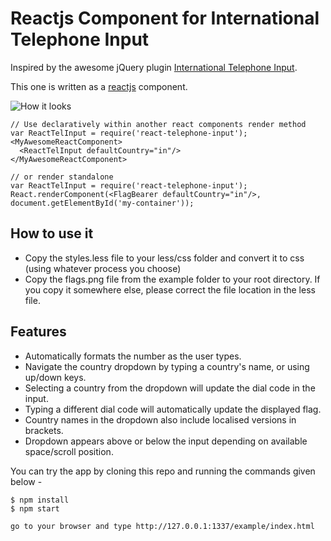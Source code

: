 Reactjs Component for International Telephone Input
===================================================

Inspired by the awesome jQuery plugin <a href="https://github.com/Bluefieldscom/intl-tel-input" target="_blank">International Telephone Input</a>.

This one is written as a [reactjs](http://facebook.github.io/react/) component.

![How it looks](/images/react-telephone-number-screenshot.png?raw=true "How it looks")

```
// Use declaratively within another react components render method
var ReactTelInput = require('react-telephone-input');
<MyAwesomeReactComponent>
  <ReactTelInput defaultCountry="in"/>
</MyAwesomeReactComponent>

// or render standalone
var ReactTelInput = require('react-telephone-input');
React.renderComponent(<FlagBearer defaultCountry="in"/>, document.getElementById('my-container'));
```

## How to use it
- Copy the styles.less file to your less/css folder and convert it to css (using whatever process you choose)
- Copy the flags.png file from the example folder to your root directory. If you copy it somewhere else, please correct the file location in the less file.

## Features
* Automatically formats the number as the user types.
* Navigate the country dropdown by typing a country's name, or using up/down keys.
* Selecting a country from the dropdown will update the dial code in the input.
* Typing a different dial code will automatically update the displayed flag.
* Country names in the dropdown also include localised versions in brackets.
* Dropdown appears above or below the input depending on available space/scroll position.

You can try the app by cloning this repo and running the commands given below -

```
$ npm install
$ npm start

go to your browser and type http://127.0.0.1:1337/example/index.html
```
